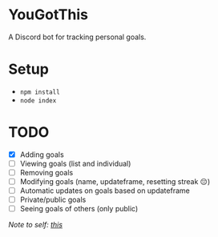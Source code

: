 # YouGotThis
A Discord bot for tracking personal goals.

# Setup

- `npm install`
- `node index`

# TODO

- [x] Adding goals
- [ ] Viewing goals (list and individual)
- [ ] Removing goals
- [ ] Modifying goals (name, updateframe, resetting streak 😔)
- [ ] Automatic updates on goals based on updateframe
- [ ] Private/public goals
- [ ] Seeing goals of others (only public)

*Note to self: [this](https://old.reddit.com/r/Discord_Bots/comments/l4eooh/looking_for_a_bot_to_keep_track_of_habitspersonal/gkoptn1/)*
